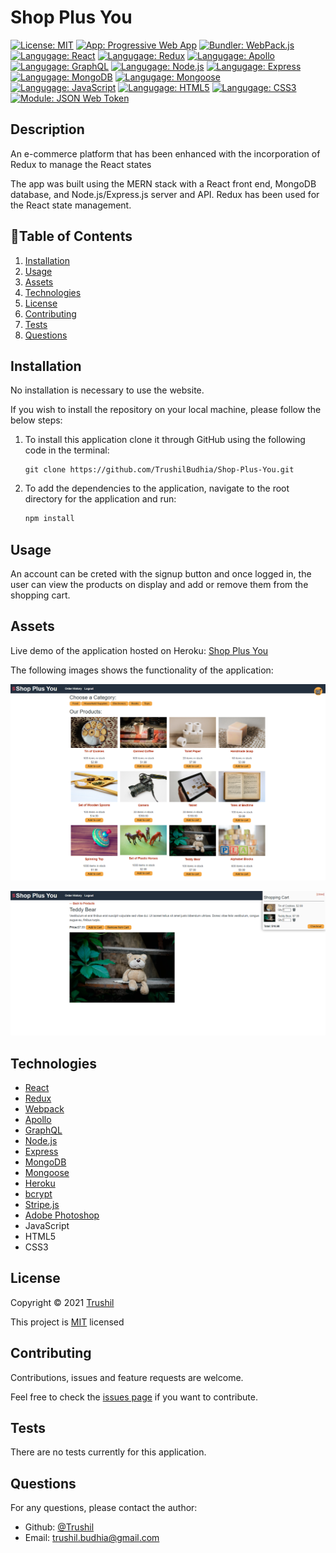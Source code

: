 # Shop Plus You

[![License: MIT](https://img.shields.io/badge/License-MIT-green.svg)](https://opensource.org/licenses/MIT)
[![App: Progressive Web App](https://img.shields.io/badge/App-PWA-ff69b4.svg)](https://developer.mozilla.org/en-US/docs/Web/Progressive_web_apps)
[![Bundler: WebPack.js](https://img.shields.io/badge/Bundler-WebPack-blue.svg)](https://webpack.js.org/)
[![Langugage: React](https://img.shields.io/badge/Language-React-blueviolet.svg)](https://reactjs.org/)
[![Langugage: Redux](https://img.shields.io/badge/Language-Redux-ff69b4.svg)](https://redux.js.org/)
[![Langugage: Apollo](https://img.shields.io/badge/Language-Apollo-critical.svg)](https://www.apollographql.com/)
[![Langugage: GraphQL](https://img.shields.io/badge/Language-GraphQL-blueviolet.svg)](https://www.apollographql.com/)
[![Langugage: Node.js](https://img.shields.io/badge/Language-Nodejs-blue.svg)](https://nodejs.org/en/docs/)
[![Langugage: Express](https://img.shields.io/badge/Language-Express-orange.svg)](https://expressjs.com/)
[![Langugage: MongoDB](https://img.shields.io/badge/Language-MongoDB-green.svg)](https://www.mongodb.com/)
[![Langugage: Mongoose](https://img.shields.io/badge/Language-Mongoose-yellowgreen.svg)](https://mongoosejs.com/)
[![Langugage: JavaScript](https://img.shields.io/badge/Language-JavaScript-brightgreen.svg)](https://www.javascript.com/)
[![Langugage: HTML5](https://img.shields.io/badge/Language-HTML5-yellow.svg)](https://developer.mozilla.org/en-US/docs/Glossary/HTML5)
[![Langugage: CSS3](https://img.shields.io/badge/Language-CSS3-informational.svg)](https://developer.mozilla.org/en-US/docs/Web/CSS)
[![Module: JSON Web Token](https://img.shields.io/badge/Module-Jsonwebtoken-critical.svg)](https://www.npmjs.com/package/jsonwebtoken)

## Description

An e-commerce platform that has been enhanced with the incorporation of Redux to manage the React states

The app was built using the MERN stack with a React front end, MongoDB database, and Node.js/Express.js server and API. Redux has been used for the React state management.

## 📖Table of Contents
1. [Installation](#installation)
2. [Usage](#usage)
3. [Assets](#assets)
4. [Technologies](#technologies)
5. [License](#license)
6. [Contributing](#contributing)
7. [Tests](#tests)
8. [Questions](#questions)

## Installation
No installation is necessary to use the website.

If you wish to install the repository on your local machine, please follow the below steps:
1. To install this application clone it through GitHub using the following code in the terminal: 
    ``` 
    git clone https://github.com/TrushilBudhia/Shop-Plus-You.git
    ```
2. To add the dependencies to the application, navigate to the root directory for the application and run:
    ```js
    npm install
    ```

## Usage
An account can be creted with the signup button and once logged in, the user can view the products on display and add or remove them from the shopping cart.

## Assets
Live demo of the application hosted on Heroku: [Shop Plus You](https://shop-plus-you.herokuapp.com/)

The following images shows the functionality of the application: 

![Shop Plus You image of product display.](./assets/images/Shop-Plus-You-Preview-1.png)

![Shop Plus You image of product info and open shopping cart.](./assets/images/Shop-Plus-You-Preview-2.png)

## Technologies
- [React](https://reactjs.org/)
- [Redux](https://redux.js.org/)
- [Webpack](https://webpack.js.org/)
- [Apollo](https://www.apollographql.com/)
- [GraphQL](https://www.apollographql.com/)
- [Node.js](https://nodejs.org/en/docs/)
- [Express](https://expressjs.com/)
- [MongoDB](https://www.mongodb.com/)
- [Mongoose](https://mongoosejs.com/)
- [Heroku](https://www.heroku.com/)
- [bcrypt](https://www.npmjs.com/package/bcrypt)
- [Stripe.js](https://stripe.com/docs/js/including)
- [Adobe Photoshop](https://www.adobe.com/au/products/photoshop.html)
- JavaScript
- HTML5
- CSS3

## License
Copyright © 2021 [Trushil](https://github.com/TrushilBudhia)

This project is [MIT](./LICENSE) licensed

## Contributing
Contributions, issues and feature requests are welcome.

Feel free to check the [issues page](https://github.com/TrushilBudhia/Shop-Plus-You/issues) if you want to contribute.

## Tests
There are no tests currently for this application.

## Questions
For any questions, please contact the author:

- Github: [@Trushil](https://github.com/TrushilBudhia)
- Email: trushil.budhia@gmail.com



